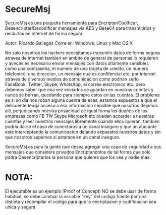 SecureMsj
=========

SecureMsj es una pequeña herramienta para Encriptar/Codificar, Desencriptar/Decodificar mensajes via AES y Base64
para transmitirlos y recibirlos en internet de forma segura.

Autor: Ricardo Gallegos
Corre en: Windows, Linux y Mac OS X

No solo nosotros los hackers necesitamos transmitir datos de forma segura atraves de internet
tambien en ambito de general de personas lo requieren y
aveces es necesario enviar mensajes con datos altamente sensibles como una contraseña, el numero de una tarjeta de
credito, un numero telefonico, una direccion, un mensaje que es confifencial etc.
por internet atraves de diversos medios de comunicacion como podrian serlo FaceBook, Twitter, Skype, WhatsApp, el correo
electronico etc. pero debemos saber que ena vez enviados se guardan en nuestras cuentas y nunca se borran, quedando
para siempre estos en las cuentas.
El problema es si un dia nos roban alguna cuenta de esas, estamos expuestos a que el delicuente tenga acceso
a esa informacion sensible que nosotros dejamos alli, perjudicando nuestra privacidad
de igual forma los dueños de las empresas como FB TW Skype Microsoft etc pueden accerder a nuestras cuentas 
y leer nuestros mensajes libremente cuando ellos quieran.
tambien podria darse el caso de conectaros a un canal inseguro y que un atacante este interceptando la comunicacion
dejando expuestos nuestros datos y sin que nosotros sepamos si estamos en un canal inseguro.

SecureMsj es para la gente que desea agregar una capa de seguridad a sus mensajes que considere privados
Encriptandolos de tal forma que solo podra Desencriptarlos la persona que quieres que los vea y nadie mas.

NOTA:
=====
El ejecutable es un ejemplo (Proof of Concept) 
NO se debe usar de forma habitual, se debe cambiar la variable "key"
del codigo fuente por una distinta y recompilar el codigo para que la
encriptacion y codificacion sea unica y segura
